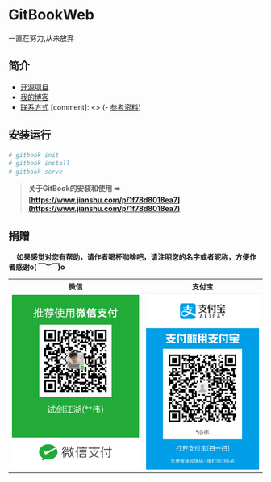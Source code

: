 # GitBookWeb
一直在努力,从未放弃

## 简介
- [开源项目](./opensource/README.md)
- [我的博客](./blog/README.md)
- [联系方式](./contact.md)
[comment]: <> (- [参考资料](./study.md))

## 安装运行

```bash
# gitbook init
# gitbook install
# gitbook serve
```

> **关于GitBook的安装和使用 ➡️ [https://www.jianshu.com/p/1f78d8018ea7](https://www.jianshu.com/p/1f78d8018ea7)**


## 捐赠
&#160;&#160;&#160;&#160;**如果感觉对您有帮助，请作者喝杯咖啡吧，请注明您的名字或者昵称，方便作者感谢o(*￣︶￣*)o**

| 微信 | 支付宝 |
| :---: | :---: |
| ![](/assets/weixin.png) | ![](/assets/alipay.jpeg) |

